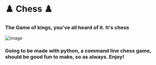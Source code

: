 # ♟️ Chess ♟️
### The Game of kings, you've all heard of it. It's chess

![image](https://user-images.githubusercontent.com/56073739/104092706-a0607e00-527d-11eb-9990-253c9e89af46.png)

### Going to be made with python, a command line chess game, should be good fun to make, so as always. Enjoy!
